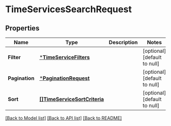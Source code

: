 # TimeServicesSearchRequest

## Properties
Name | Type | Description | Notes
------------ | ------------- | ------------- | -------------
**Filter** | [***TimeServiceFilters**](TimeServiceFilters.md) |  | [optional] [default to null]
**Pagination** | [***PaginationRequest**](PaginationRequest.md) |  | [optional] [default to null]
**Sort** | [**[]TimeServiceSortCriteria**](TimeServiceSortCriteria.md) |  | [optional] [default to null]

[[Back to Model list]](../README.md#documentation-for-models) [[Back to API list]](../README.md#documentation-for-api-endpoints) [[Back to README]](../README.md)

